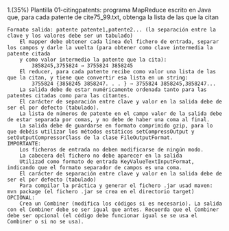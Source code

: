 1.(35%) Plantilla 01-citingpatents: programa MapReduce escrito en Java que, para cada patente de cite75_99.txt, obtenga la lista de las que la citan

    Formato salida: patente patente1,patente2... (la separación entre la clave y los valores debe ser un tabulado)
        El mapper debe obtener cada línea del fichero de entrada, separar los campos y darle la vuelta (para obtener como clave intermedia la patente citada
        y como valor intermedio la patente que la cita):
            3858245,3755824 → 3755824 3858245
        El reducer, para cada patente recibe como valor una lista de las que la citan, y tiene que convertir esa lista en un string:
            3755824 {3858245 3858247. . . } → 3755824 3858245,3858247...
        La salida debe de estar numéricamente ordenada tanto para las patentes citadas como para las citantes.
        El carácter de separación entre clave y valor en la salida debe de ser el por defecto (tabulado).
        La lista de números de patente en el campo valor de la salida debe de estar separada por comas, y no debe de haber una coma al final.
        La salida debe de guardarse en formato comprimido gzip, para lo que debéis utilizar los métodos estáticos setCompressOutput y setOutputCompressorClass de la clase FileOutputFormat.
    IMPORTANTE:
        Los ficheros de entrada no deben modificarse de ningún modo.
        La cabecera del fichero no debe aparecer en la salida
        Utilizad como formato de entrada KeyValueTextInputFormat, indicando que el formato separador de campos es una coma.
        El carácter de separación entre clave y valor en la salida debe de ser el por defecto (tabulado)
        Para compilar la práctica y generar el fichero .jar usad maven: mvn package (el fichero .jar se crea en el directorio target)
    OPCIONAL:
        Crea un Combiner (modifica los códigos si es necesario). La salida con el Combiner debe se ser igual que antes. Recuerda que el Combiner debe ser opcional (el código debe funcionar igual se se usa el Combiner o si no se usa).


    